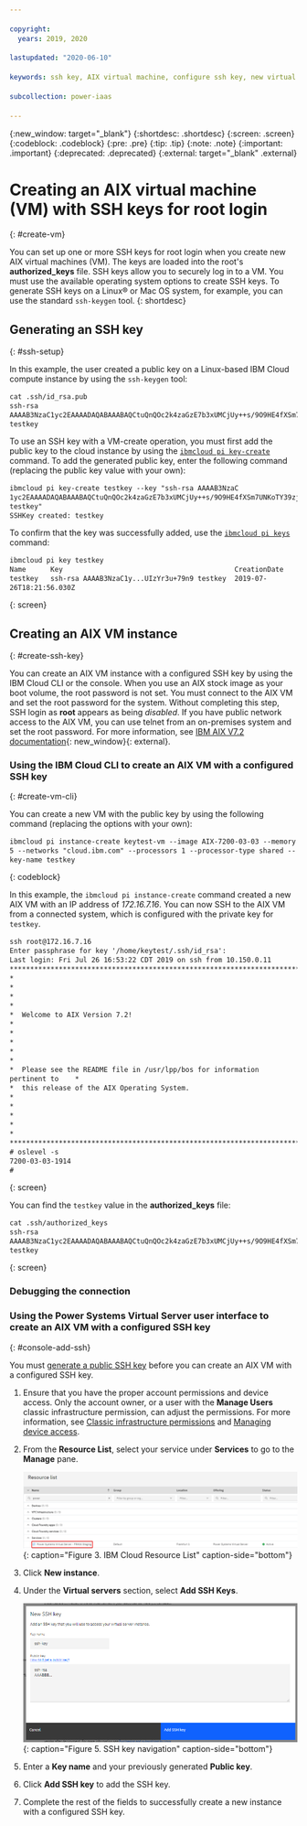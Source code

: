 ```yaml
---

copyright:
  years: 2019, 2020

lastupdated: "2020-06-10"

keywords: ssh key, AIX virtual machine, configure ssh key, new virtual server, public ssh key

subcollection: power-iaas

---
```


{:new_window: target="_blank"}
{:shortdesc: .shortdesc}
{:screen: .screen}
{:codeblock: .codeblock}
{:pre: .pre}
{:tip: .tip}
{:note: .note}
{:important: .important}
{:deprecated: .deprecated}
{:external: target="_blank" .external}

# Creating an AIX virtual machine (VM) with SSH keys for root login
{: #create-vm}

You can set up one or more SSH keys for root login when you create new AIX virtual machines (VM). The keys are loaded into the root's **authorized_keys** file. SSH keys allow you to securely log in to a VM. You must use the available operating system options to create SSH keys. To generate SSH keys on a Linux&reg; or Mac OS system, for example, you can use the standard `ssh-keygen` tool.
{: shortdesc}

## Generating an SSH key
{: #ssh-setup}

In this example, the user created a public key on a Linux-based IBM Cloud compute instance by using the `ssh-keygen` tool:

```
cat .ssh/id_rsa.pub
ssh-rsa AAAAB3NzaC1yc2EAAAADAQABAAABAQCtuQnQOc2k4zaGzE7b3xUMCjUy++s/9O9HE4fXSm7UNKoTY39zjQ8mhOwaA3HEo12tOdzdFDYHHWNOYufCcFFk61CAL6HyQGGClib1nFc1xUcgTI9Dee8zzaAsN8mIIr1CgbRELhvOsTv23U4QddpfjkcVoKfF0BAtxgauvooQdPZBoxa2rsD+BvcWnjglkYWG2aBbuzFvSl1fLMihjfej8w1lxbcsYEcJg2X96NJPLmLsEJ+XwoXfVuv0X4z8IoBzZ8UbyTlrDv73EAH34GViYfZFbrIaNnwnz/f/tuOKcINihH72YP+oZn9JeiHQ+hKpMqJAmOK2UIzYr3u+79n9 testkey
```

To use an SSH key with a VM-create operation, you must first add the public key to the cloud instance by using the [`ibmcloud pi key-create`](/docs/power-iaas-cli-plugin?topic=power-iaas-cli-plugin-power-iaas-cli-reference#ibmcloud-pi-key-create) command. To add the generated public key, enter the following command (replacing the public key value with your own):

```
ibmcloud pi key-create testkey --key "ssh-rsa AAAAB3NzaC
1yc2EAAAADAQABAAABAQCtuQnQOc2k4zaGzE7b3xUMCjUy++s/9O9HE4fXSm7UNKoTY39zjQ8mhOwaA3HEo12tOdzdFDYHHWNOYufCcFFk61CAL6HyQGGClib1nFc1xUcgTI9Dee8zzaAsN8mIIr1CgbRELhvOsTv23U4QddpfjkcVoKfF0BAtxgauvooQdPZBoxa2rsD+BvcWnjglkYWG2aBbuzFvSl1fLMihjfej8w1lxbcsYEcJg2X96NJPLmLsEJ+XwoXfVuv0X4z8IoBzZ8UbyTlrDv73EAH34GViYfZFbrIaNnwnz/f/tuOKcINihH72YP+oZn9JeiHQ+hKpMqJAmOK2UIzYr3u+79n9 testkey"
SSHKey created: testkey
```

To confirm that the key was successfully added, use the [`ibmcloud pi keys`](/docs/power-iaas-cli-plugin?topic=power-iaas-cli-plugin-power-iaas-cli-reference#ibmcloud-pi-keys) command:

```
ibmcloud pi key testkey
Name      Key                                          CreationDate
testkey   ssh-rsa AAAAB3NzaC1y...UIzYr3u+79n9 testkey  2019-07-26T18:21:56.030Z
```
{: screen}

## Creating an AIX VM instance
{: #create-ssh-key}

You can create an AIX VM instance with a configured SSH key by using the IBM Cloud CLI or the console. When you use an AIX stock image as your boot volume, the root password is not set. You must connect to the AIX VM and set the root password for the system. Without completing this step, SSH login as **root** appears as being *disabled*. If you have public network access to the AIX VM, you can use telnet from an on-premises system and set the root password. For more information, see [IBM AIX V7.2 documentation](https://www.ibm.com/support/knowledgecenter/en/ssw_aix_72/navigation/welcome.html){: new_window}{: external}.

### Using the IBM Cloud CLI to create an AIX VM with a configured SSH key
{: #create-vm-cli}

You can create a new VM with the public key by using the following command (replacing the options with your own):

```
ibmcloud pi instance-create keytest-vm --image AIX-7200-03-03 --memory 5 --networks "cloud.ibm.com" --processors 1 --processor-type shared --key-name testkey
```
{: codeblock}

In this example, the `ibmcloud pi instance-create` command created a new AIX VM with an IP address of _172.16.7.16_. You can now SSH to the AIX VM from a connected system, which is configured with the private key for `testkey`.

  ```
  ssh root@172.16.7.16
  Enter passphrase for key '/home/keytest/.ssh/id_rsa':
  Last login: Fri Jul 26 16:53:22 CDT 2019 on ssh from 10.150.0.11
  *******************************************************************************
  *                                                                             *
  *                                                                             *
  *  Welcome to AIX Version 7.2!                                                *
  *                                                                             *
  *                                                                             *
  *  Please see the README file in /usr/lpp/bos for information pertinent to    *
  *  this release of the AIX Operating System.                                  *
  *                                                                             *
  *                                                                             *
  *******************************************************************************
  # oslevel -s
  7200-03-03-1914
  #
  ```
  {: screen}

You can find the `testkey` value in the **authorized_keys** file:

```
cat .ssh/authorized_keys
ssh-rsa AAAAB3NzaC1yc2EAAAADAQABAAABAQCtuQnQOc2k4zaGzE7b3xUMCjUy++s/9O9HE4fXSm7UNKoTY39zjQ8mhOwaA3HEo12tOdzdFDYHHWNOYufCcFFk61CAL6HyQGGClib1nFc1xUcgTI9Dee8zzaAsN8mIIr1CgbRELhvOsTv23U4QddpfjkcVoKfF0BAtxgauvooQdPZBoxa2rsD+BvcWnjglkYWG2aBbuzFvSl1fLMihjfej8w1lxbcsYEcJg2X96NJPLmLsEJ+XwoXfVuv0X4z8IoBzZ8UbyTlrDv73EAH34GViYfZFbrIaNnwnz/f/tuOKcINihH72YP+oZn9JeiHQ+hKpMqJAmOK2UIzYr3u+79n9 testkey
```
{: screen}

### Debugging the connection



### Using the Power Systems Virtual Server user interface to create an AIX VM with a configured SSH key
{: #console-add-ssh}

You must [generate a public SSH key](#ssh-setup) before you can create an AIX VM with a configured SSH key.

1. Ensure that you have the proper account permissions and device access. Only the account owner, or a user with the **Manage Users** classic infrastructure permission, can adjust the permissions. For more information, see [Classic infrastructure permissions](/docs/iam?topic=iam-infrapermission#infrapermission) and [Managing device access](/docs/vsi?topic=virtual-servers-managing-device-access).

2. From the **Resource List**, select your service under **Services** to go to the **Manage** pane.

    ![IBM Cloud Resource List](./images/power-iaas-resource-list.png "IBM Cloud Resource List"){: caption="Figure 3. IBM Cloud Resource List" caption-side="bottom"}

3. Click **New instance**.

4. Under the **Virtual servers** section, select **Add SSH Keys**.

    ![SSH key navigation](./images/console-ssh-new.png "SSH key navigation"){: caption="Figure 5. SSH key navigation" caption-side="bottom"}

5. Enter a **Key name** and your previously generated **Public key**.

6. Click **Add SSH key** to add the SSH key.

7. Complete the rest of the fields to successfully create a new instance with a configured SSH key.
